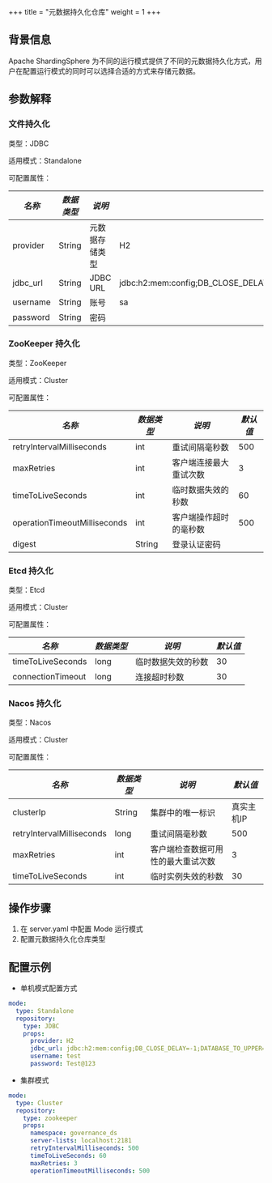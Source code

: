 +++
title = "元数据持久化仓库"
weight = 1
+++

## 背景信息

Apache ShardingSphere 为不同的运行模式提供了不同的元数据持久化方式，用户在配置运行模式的同时可以选择合适的方式来存储元数据。

## 参数解释

### 文件持久化

类型：JDBC

适用模式：Standalone

可配置属性：

| *名称*                        | *数据类型* | *说明*            | *默认值*         |
| ---------------------------- | --------- | ----------------- | --------------- |
| provider                    | String      | 元数据存储类型     | H2              |
| jdbc_url                    | String      | JDBC URL         | jdbc:h2:mem:config;DB_CLOSE_DELAY=-1;DATABASE_TO_UPPER=false;MODE=MYSQL              |
| username                    | String      | 账号              | sa              |
| password                    | String      | 密码              |                 |


### ZooKeeper 持久化

类型：ZooKeeper

适用模式：Cluster

可配置属性：

| *名称*                        | *数据类型* | *说明*              | *默认值*       |
| ---------------------------- | --------- | ------------------ | ------------- |
| retryIntervalMilliseconds    | int       | 重试间隔毫秒数        | 500           |
| maxRetries                   | int       | 客户端连接最大重试次数  | 3             |
| timeToLiveSeconds            | int       | 临时数据失效的秒数     | 60            |
| operationTimeoutMilliseconds | int       | 客户端操作超时的毫秒数  | 500           |
| digest                       | String    | 登录认证密码          |               |

### Etcd 持久化

类型：Etcd

适用模式：Cluster

可配置属性：

| *名称*                        | *数据类型* | *说明*               | *默认值*         |
| ---------------------------- | --------- | ------------------- | --------------- |
| timeToLiveSeconds            | long      | 临时数据失效的秒数     | 30              |
| connectionTimeout            | long      | 连接超时秒数          | 30              |

### Nacos 持久化

类型：Nacos

适用模式：Cluster

可配置属性：

| *名称*                        | *数据类型* | *说明*                         | *默认值*         |
| ---------------------------- | --------- | ----------------------------- | --------------- |
| clusterIp                    | String    | 集群中的唯一标识                 | 真实主机IP       |
| retryIntervalMilliseconds    | long      | 重试间隔毫秒数                   | 500             |
| maxRetries                   | int       | 客户端检查数据可用性的最大重试次数  | 3               |
| timeToLiveSeconds            | int       | 临时实例失效的秒数               | 30              |

## 操作步骤

1. 在 server.yaml 中配置 Mode 运行模式
1. 配置元数据持久化仓库类型

## 配置示例

- 单机模式配置方式

```yaml
mode:
  type: Standalone
  repository:
    type: JDBC
    props:
      provider: H2
      jdbc_url: jdbc:h2:mem:config;DB_CLOSE_DELAY=-1;DATABASE_TO_UPPER=false;MODE=MYSQL
      username: test
      password: Test@123
```

- 集群模式

```yaml
mode:
  type: Cluster
  repository:
    type: zookeeper
    props:
      namespace: governance_ds
      server-lists: localhost:2181
      retryIntervalMilliseconds: 500
      timeToLiveSeconds: 60
      maxRetries: 3
      operationTimeoutMilliseconds: 500
```
